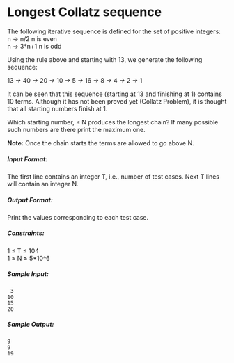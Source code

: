 Longest Collatz sequence
======

The following iterative sequence is defined for the set of positive integers:  
n -> n/2      n is even  
n -> 3\*n+1    n is odd  

Using the rule above and starting with 13, we generate the following sequence:

13 -> 40 -> 20 -> 10 -> 5 -> 16 -> 8 -> 4 -> 2 -> 1

It can be seen that this sequence (starting at 13 and finishing at 1) contains
10 terms. Although it has not been proved yet (Collatz Problem), it is thought
that all starting numbers finish at 1.

Which starting number, ≤ N produces the longest chain? If
many possible such numbers are there print the maximum one.

**Note:** Once the chain starts the terms are allowed to go above N.

##### Input Format:
The first line contains an integer T, i.e., number of test cases.
Next T lines will contain an integer N.

##### Output Format:
Print the values corresponding to each test case.

##### Constraints:
1 ≤ T ≤ 104  
1 ≤ N ≤ 5\*10^6

##### Sample Input:
```
 3
10 
15
20
```

##### Sample Output:
```
9
9
19
```
